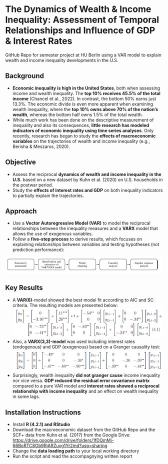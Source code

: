 # The Dynamics of Wealth & Income Inequality: Assessment of Temporal Relationships and Influence of GDP & Interest Rates
GitHub Repo for semester project at HU Berlin using a VAR model to explain wealth and income inequality developments in the U.S.

## Background
* **Economic inequality is high in the United States**, both when assessing income and wealth inequality. The **top 10% receives 45.5% of the total income** (Chancel et al., 2022). In contrast, the bottom 50% earns just 13.3%. The economic divide is even more apparent when examining wealth inequality, where the **top 10% owns
above 70% of the nation’s wealth**, whereas the bottom half owns 1.5% of the total wealth.
* While much work has been done on the descriptive measurement of inequality and also its consequences, **little research has modeled indicators of economic inequality using time series analyses**. Only recently, research has began to study the **effects of macroeconomic variables** on the trajectories of wealth and income inequality (e.g., Berisha & Meszaros, 2020). 

## Objective
* Assess the reciprocal **dynamics of wealth and income inequality in the U.S.** based on a new dataset by Kuhn et al. (2020) on U.S. households in the postwar period.
* Study the **effects of interest rates and GDP** on both inequality indicators to partially explain the trajectories.

## Approach
* Use a **Vector Autoregressive Model (VAR)** to model the reciprocal relationships between the inequality measures and a **VARX** model that allows the use of exogenous variables. 
* Follow a **five-step process** to derive results, which focuses on explaining relationships between variables and testing hypotheses (not prediction performance):

![Time Series Process](time_series_approach.png)

## Key Results
* A **VAR(6)**-model showed the best model fit according to AIC and SC criteria. The resulting models are presented below:
![VAR model equation](var_model.png)
* Also, a **VARX(3,3)-model** was used including interest rates (endogenous) and GDP (exogenous) based on a Granger causality test:
![VARX model equation](varx_model.png)
* Surprisingly, wealth inequality **did not granger cause** income inequality nor vice versa. **GDP reduced the residual error covariance matrix** compared to a pure VAR model and **interest rates showed a reciprocal relationship with income inequality** and an effect on wealth inequality in some lags.

## Installation Instructions
* Install **R (4.2.1) and RStudio**
* Download the macroeconomic dataset from the GitHub Repo and the SCF+ data from Kuhn et al. (2017) from the Google Drive: https://drive.google.com/drive/folders/1fDQmMi-66BoRTC8Ob9RjARZuvg1Yr2md?usp=sharing
* Change the **data loading path** to your local working directory
* Run the script and read the accompagnying written report
